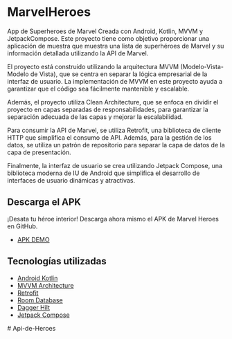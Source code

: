 # MarvelHeroes
App de Superheroes de Marvel Creada con Android, Kotlin, MVVM y JetpackCompose. Este proyecto tiene como objetivo proporcionar una aplicación de muestra que muestra una lista de superhéroes de Marvel y su información detallada utilizando la API de Marvel.

El proyecto está construido utilizando la arquitectura MVVM (Modelo-Vista-Modelo de Vista), que se centra en separar la lógica empresarial de la interfaz de usuario. La implementación de MVVM en este proyecto ayuda a garantizar que el código sea fácilmente mantenible y escalable.

Además, el proyecto utiliza Clean Architecture, que se enfoca en dividir el proyecto en capas separadas de responsabilidades, para garantizar la separación adecuada de las capas y mejorar la escalabilidad.

Para consumir la API de Marvel, se utiliza Retrofit, una biblioteca de cliente HTTP que simplifica el consumo de API. Además, para la gestión de los datos, se utiliza un patrón de repositorio para separar la capa de datos de la capa de presentación.

Finalmente, la interfaz de usuario se crea utilizando Jetpack Compose, una biblioteca moderna de IU de Android que simplifica el desarrollo de interfaces de usuario dinámicas y atractivas.


## Descarga el APK

¡Desata tu héroe interior! Descarga ahora mismo el APK de Marvel Heroes en GitHub.


- [APK DEMO](https://github.com/daviddagb2/MarvelHeroes/raw/master/Apk/MarvelHeroes.apk)

## Tecnologías utilizadas

 - [Android Kotlin](https://developer.android.com/kotlin)
 - [MVVM Architecture](https://developer.android.com/jetpack/guide?gclsrc=aw.ds&gclid=CjwKCAjw_ISWBhBkEiwAdqxb9up3VFjuEbls5467JIVkyOdTgg-z-_NntWqaSFgkJr5qt6EmGsb7vxoCj9kQAvD_BwE)
 - [Retrofit](https://square.github.io/retrofit/)
 - [Room Database](https://developer.android.com/jetpack/androidx/releases/room?gclsrc=aw.ds&gclid=CjwKCAjw_ISWBhBkEiwAdqxb9r5eN7phvDex2hZ5gGRkm1GckeBjkR8LNm3GwDU_4EC8OdDDtDxt_xoCH8QQAvD_BwE)
 - [Dagger Hilt](https://dagger.dev/hilt/)
 - [Jetpack Compose](https://developer.android.com/jetpack/compose?gclid=Cj0KCQjw3a2iBhCFARIsAD4jQB0ZoNAPErTRKbgbNQ6vVw0C33Tb7pWoWwluRTMZoUfuupn9XbTunyYaAjFwEALw_wcB&gclsrc=aw.ds&hl=es-419)


#   A p i - d e - H e r o e s  
 
